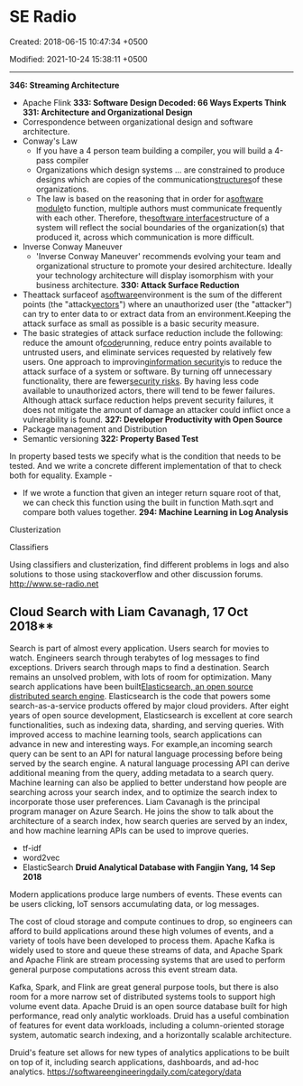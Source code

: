 # SE Radio

Created: 2018-06-15 10:47:34 +0500

Modified: 2021-10-24 15:38:11 +0500

---

**346: Streaming Architecture**
-   Apache Flink
**333: Software Design Decoded: 66 Ways Experts Think**
**331: Architecture and Organizational Design**
-   Correspondence between organizational design and software architecture.
-   Conway's Law
    -   If you have a 4 person team building a compiler, you will build a 4-pass compiler
    -   Organizations which design systems ... are constrained to produce designs which are copies of the communication[structures](https://en.wikipedia.org/wiki/Organizational_structure)of these organizations.
    -   The law is based on the reasoning that in order for a[software module](https://en.wikipedia.org/wiki/Modular_programming)to function, multiple authors must communicate frequently with each other. Therefore, the[software interface](https://en.wikipedia.org/wiki/Software_interface)structure of a system will reflect the social boundaries of the organization(s) that produced it, across which communication is more difficult.
-   Inverse Conway Maneuver
    -   'Inverse Conway Maneuver' recommends evolving your team and organizational structure to promote your desired architecture. Ideally your technology architecture will display isomorphism with your business architecture.
**330: Attack Surface Reduction**
-   Theattack surfaceof a[software](https://en.wikipedia.org/wiki/Software)environment is the sum of the different points (the "attack[vectors](https://en.wikipedia.org/wiki/Vector_(malware))") where an unauthorized user (the "attacker") can try to enter data to or extract data from an environment.Keeping the attack surface as small as possible is a basic security measure.
-   The basic strategies of attack surface reduction include the following: reduce the amount of[code](https://en.wikipedia.org/wiki/Software)running, reduce entry points available to untrusted users, and eliminate services requested by relatively few users. One approach to improving[information security](https://en.wikipedia.org/wiki/Information_security)is to reduce the attack surface of a system or software. By turning off unnecessary functionality, there are fewer[security risks](https://en.wikipedia.org/wiki/Security_risk). By having less code available to unauthorized actors, there will tend to be fewer failures. Although attack surface reduction helps prevent security failures, it does not mitigate the amount of damage an attacker could inflict once a vulnerability is found.
**327: Developer Productivity with Open Source**
-   Package management and Distribution
-   Semantic versioning
**322: Property Based Test**

In property based tests we specify what is the condition that needs to be tested. And we write a concrete different implementation of that to check both for equality.
Example -
-   If we wrote a function that given an integer return square root of that, we can check this function using the built in function Math.sqrt and compare both values together.
**294: Machine Learning in Log Analysis**

Clusterization

Classifiers

Using classifiers and clusterization, find different problems in logs and also solutions to those using stackoverflow and other discussion forums.
<http://www.se-radio.net>

## Cloud Search with Liam Cavanagh, 17 Oct 2018**

Search is part of almost every application. Users search for movies to watch. Engineers search through terabytes of log messages to find exceptions. Drivers search through maps to find a destination. Search remains an unsolved problem, with lots of room for optimization.
Many search applications have been built[Elasticsearch, an open source distributed search engine](https://softwareengineeringdaily.com/2017/04/12/elasticsearch-with-philipp-krenn/). Elasticsearch is the code that powers some search-as-a-service products offered by major cloud providers. After eight years of open source development, Elasticsearch is excellent at core search functionalities, such as indexing data, sharding, and serving queries.
With improved access to machine learning tools, search applications can advance in new and interesting ways. For example,an incoming search query can be sent to an API for natural language processing before being served by the search engine. A natural language processing API can derive additional meaning from the query, adding metadata to a search query. Machine learning can also be applied to better understand how people are searching across your search index, and to optimize the search index to incorporate those user preferences.
Liam Cavanagh is the principal program manager on Azure Search. He joins the show to talk about the architecture of a search index, how search queries are served by an index, and how machine learning APIs can be used to improve queries.
-   tf-idf
-   word2vec
-   ElasticSearch
**Druid Analytical Database with Fangjin Yang, 14 Sep 2018**

Modern applications produce large numbers of events. These events can be users clicking, IoT sensors accumulating data, or log messages.

The cost of cloud storage and compute continues to drop, so engineers can afford to build applications around these high volumes of events, and a variety of tools have been developed to process them. Apache Kafka is widely used to store and queue these streams of data, and Apache Spark and Apache Flink are stream processing systems that are used to perform general purpose computations across this event stream data.

Kafka, Spark, and Flink are great general purpose tools, but there is also room for a more narrow set of distributed systems tools to support high volume event data. Apache Druid is an open source database built for high performance, read only analytic workloads. Druid has a useful combination of features for event data workloads, including a column-oriented storage system, automatic search indexing, and a horizontally scalable architecture.

Druid's feature set allows for new types of analytics applications to be built on top of it, including search applications, dashboards, and ad-hoc analytics.
<https://softwareengineeringdaily.com/category/data>
